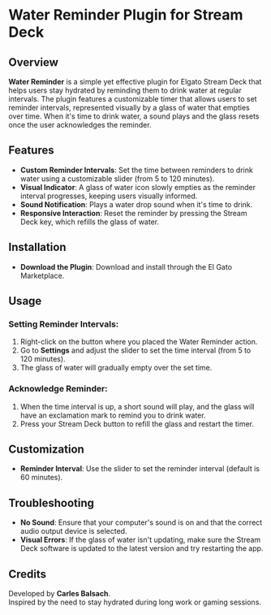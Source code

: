# Water Reminder Plugin for Stream Deck

## Overview
**Water Reminder** is a simple yet effective plugin for Elgato Stream Deck that helps users stay hydrated by reminding them to drink water at regular intervals. The plugin features a customizable timer that allows users to set reminder intervals, represented visually by a glass of water that empties over time. When it's time to drink water, a sound plays and the glass resets once the user acknowledges the reminder.

## Features
- **Custom Reminder Intervals**: Set the time between reminders to drink water using a customizable slider (from 5 to 120 minutes).
- **Visual Indicator**: A glass of water icon slowly empties as the reminder interval progresses, keeping users visually informed.
- **Sound Notification**: Plays a water drop sound when it's time to drink.
- **Responsive Interaction**: Reset the reminder by pressing the Stream Deck key, which refills the glass of water.

## Installation
- **Download the Plugin**: Download and install through the El Gato Marketplace.

## Usage

### Setting Reminder Intervals:
1. Right-click on the button where you placed the Water Reminder action.
2. Go to **Settings** and adjust the slider to set the time interval (from 5 to 120 minutes).
3. The glass of water will gradually empty over the set time.

### Acknowledge Reminder:
1. When the time interval is up, a short sound will play, and the glass will have an exclamation mark to remind you to drink water.
2. Press your Stream Deck button to refill the glass and restart the timer.

## Customization
- **Reminder Interval**: Use the slider to set the reminder interval (default is 60 minutes).

## Troubleshooting
- **No Sound**: Ensure that your computer's sound is on and that the correct audio output device is selected.
- **Visual Errors**: If the glass of water isn't updating, make sure the Stream Deck software is updated to the latest version and try restarting the app.

## Credits
Developed by **Carles Balsach**.  
Inspired by the need to stay hydrated during long work or gaming sessions.